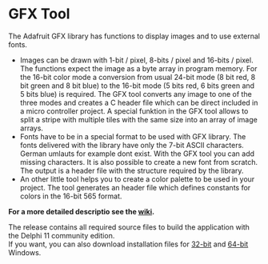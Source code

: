 # GFX Tool

  The Adafruit GFX library has functions to display images and to use external fonts.  
+  Images can be drawn with 1-bit / pixel, 8-bits / pixel and 16-bits / pixel. The functions expect the image as a byte array in program memory. For the 16-bit color mode a conversion from usual 24-bit mode (8 bit red, 8 bit green and 8 bit blue) to the 16-bit mode (5 bits red, 6 bits green and 5 bits blue) is required. The GFX tool converts any image to one of the three modes and creates a C header file which can be direct included in a micro controller project. A special funktion in the GFX tool allows to split a stripe with multiple tiles with the same size into an array of image arrays.
+ Fonts have to be in a special format to be used with GFX library. The fonts delivered with the library have only the 7-bit ASCII characters. German umlauts for example dont exist. With the GFX tool you can add missing characters. It is also possible to create a new font from scratch. The output is a header file with the structure required by the library.
+ An other little tool helps you to create a color palette to be used in your project. The tool generates an header file which defines constants for colors in the 16-bit 565 format.
  
**For a more detailed descriptio see the [wiki](https://github.com/GerLech/GFX-Tool-Delphi/wiki).**

The release contains all required source files to build the application with the Delphi 11 community edition.  
If you want, you can also download installation files for [32-bit](https://github.com/GerLech/GFX-Tool-Delphi/raw/master/Win32/GFX_Tool32_Setup.exe) 
and [64-bit](https://github.com/GerLech/GFX-Tool-Delphi/raw/master/Win64/GFX_Tool64_Setup.exe)  Windows.  
